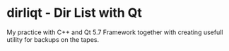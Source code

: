 # dirliqt  - Dir List with Qt

My practice with C++ and Qt 5.7 Framework together with creating usefull utility for backups on the tapes.
